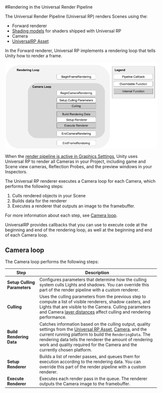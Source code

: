 #Rendering in the Universal Render Pipeline

The Universal Render Pipeline (Universal RP) renders Scenes using the:

- Forward renderer
- [Shading models](shading-model.md) for shaders shipped with Universal RP
- Camera
- [UniversalRP Asset](universalrp-asset.md)

In the Forward renderer, Universal RP implements a rendering loop that tells Unity how to render a frame.



![The UniversalRP Forward rendering loop](Images/Graphics/Rendering_Flowchart.png)



When the [render pipeline is active in Graphics Settings](configuring-universalrp-for-use.md), Unity uses Universal RP to render all Cameras in your Project, including game and Scene view cameras, Reflection Probes, and the preview windows in your Inspectors. 

The Universal RP renderer executes a Camera loop for each Camera, which performs the following steps:

1. Culls rendered objects in your Scene
2. Builds data for the renderer
3. Executes a renderer that outputs an image to the framebuffer. 

For more information about each step, see [Camera loop](#Steps-in-the-camera-loop).

UniversalRP provides callbacks that you can use to execute code at the beginning and end of the rendering loop, as well at the beginning and end of each Camera loop. 

## Camera loop 

The Camera loop performs the following steps:

| Step                         | Description                                                  |
| ---------------------------- | ------------------------------------------------------------ |
| __Setup Culling Parameters__ | Configures parameters that determine how the culling system culls Lights and shadows. You can override this part of the render pipeline with a custom renderer. |
| __Culling__                  | Uses the culling parameters from the previous step to compute a list of visible renderers, shadow casters, and Lights that are visible to the Camera. Culling parameters and Camera [layer distances](https://docs.unity3d.com/ScriptReference/Camera-layerCullDistances.html) affect culling and rendering performance. |
| __Build Rendering Data__     | Catches information based on the culling output, quality settings from the [Universal RP Asset](universalrp-asset.md), [Camera](camera.md), and the current running platform to build the `RenderingData`. The rendering data tells the renderer the amount of rendering work and quality required for the Camera and the currently chosen platform. |
| __Setup Renderer__           | Builds a list of render passes, and queues them for execution according to the rendering data. You can override this part of the render pipeline with a custom renderer. |
| __Execute Renderer__         | Executes each render pass in the queue. The renderer outputs the Camera image to the framebuffer. |

